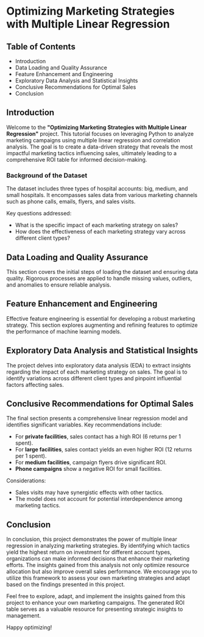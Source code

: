 # Optimizing Marketing Strategies with Multiple Linear Regression

## Table of Contents
- Introduction
- Data Loading and Quality Assurance
- Feature Enhancement and Engineering
- Exploratory Data Analysis and Statistical Insights
- Conclusive Recommendations for Optimal Sales
- Conclusion

## Introduction
Welcome to the **"Optimizing Marketing Strategies with Multiple Linear Regression"** project. This tutorial focuses on leveraging Python to analyze marketing campaigns using multiple linear regression and correlation analysis. The goal is to create a data-driven strategy that reveals the most impactful marketing tactics influencing sales, ultimately leading to a comprehensive ROI table for informed decision-making.

### Background of the Dataset
The dataset includes three types of hospital accounts: big, medium, and small hospitals. It encompasses sales data from various marketing channels such as phone calls, emails, flyers, and sales visits.

Key questions addressed:
- What is the specific impact of each marketing strategy on sales?
- How does the effectiveness of each marketing strategy vary across different client types?

## Data Loading and Quality Assurance
This section covers the initial steps of loading the dataset and ensuring data quality. Rigorous processes are applied to handle missing values, outliers, and anomalies to ensure reliable analysis.

## Feature Enhancement and Engineering
Effective feature engineering is essential for developing a robust marketing strategy. This section explores augmenting and refining features to optimize the performance of machine learning models.

## Exploratory Data Analysis and Statistical Insights
The project delves into exploratory data analysis (EDA) to extract insights regarding the impact of each marketing strategy on sales. The goal is to identify variations across different client types and pinpoint influential factors affecting sales.

## Conclusive Recommendations for Optimal Sales
The final section presents a comprehensive linear regression model and identifies significant variables. Key recommendations include:
- For **private facilities**, sales contact has a high ROI (6 returns per 1 spent).
- For **large facilities**, sales contact yields an even higher ROI (12 returns per 1 spent).
- For **medium facilities**, campaign flyers drive significant ROI.
- **Phone campaigns** show a negative ROI for small facilities.

Considerations:
- Sales visits may have synergistic effects with other tactics.
- The model does not account for potential interdependence among marketing tactics.

## Conclusion
In conclusion, this project demonstrates the power of multiple linear regression in analyzing marketing strategies. By identifying which tactics yield the highest return on investment for different account types, organizations can make informed decisions that enhance their marketing efforts. The insights gained from this analysis not only optimize resource allocation but also improve overall sales performance. We encourage you to utilize this framework to assess your own marketing strategies and adapt based on the findings presented in this project.

Feel free to explore, adapt, and implement the insights gained from this project to enhance your own marketing campaigns. The generated ROI table serves as a valuable resource for presenting strategic insights to management.

Happy optimizing!
